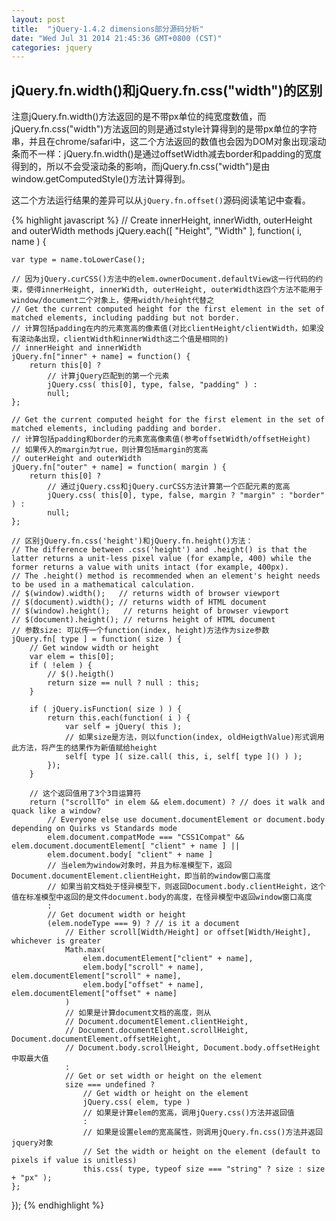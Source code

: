 ```yaml
---
layout: post
title:  "jQuery-1.4.2 dimensions部分源码分析"
date: "Wed Jul 31 2014 21:45:36 GMT+0800 (CST)"
categories: jquery
---
```


jQuery.fn.width()和jQuery.fn.css("width")的区别
-----------------------------------------------

注意jQuery.fn.width()方法返回的是不带px单位的纯宽度数值，而jQuery.fn.css("width")方法返回的则是通过style计算得到的是带px单位的字符串，并且在chrome/safari中，这二个方法返回的数值也会因为DOM对象出现滚动条而不一样：jQuery.fn.width()是通过offsetWidth减去border和padding的宽度得到的，所以不会受滚动条的影响，而jQuery.fn.css("width")是由window.getComputedStyle()方法计算得到。

这二个方法运行结果的差异可以从`jQuery.fn.offset()`源码阅读笔记中查看。

{% highlight javascript %}
// Create innerHeight, innerWidth, outerHeight and outerWidth methods
jQuery.each([ "Height", "Width" ], function( i, name ) {

    var type = name.toLowerCase();

    // 因为jQuery.curCSS()方法中的elem.ownerDocument.defaultView这一行代码的约束，使得innerHeight, innerWidth, outerHeight, outerWidth这四个方法不能用于window/document二个对象上，使用width/height代替之
    // Get the current computed height for the first element in the set of matched elements, including padding but not border.
    // 计算包括padding在内的元素宽高的像素值(对比clientHeight/clientWidth，如果没有滚动条出现，clientWidth和innerWidth这二个值是相同的)
    // innerHeight and innerWidth
    jQuery.fn["inner" + name] = function() {
        return this[0] ?
            // 计算jQuery匹配到的第一个元素
            jQuery.css( this[0], type, false, "padding" ) :
            null;
    };

    // Get the current computed height for the first element in the set of matched elements, including padding and border.
    // 计算包括padding和border的元素宽高像素值(参考offsetWidth/offsetHeight)
    // 如果传入的margin为true，则计算包括margin的宽高
    // outerHeight and outerWidth
    jQuery.fn["outer" + name] = function( margin ) {
        return this[0] ?
            // 通过jQuery.css和jQuery.curCSS方法计算第一个匹配元素的宽高
            jQuery.css( this[0], type, false, margin ? "margin" : "border" ) :
            null;
    };

    // 区别jQuery.fn.css('height')和jQuery.fn.height()方法：
    // The difference between .css('height') and .height() is that the latter returns a unit-less pixel value (for example, 400) while the former returns a value with units intact (for example, 400px).
    // The .height() method is recommended when an element's height needs to be used in a mathematical calculation.
    // $(window).width();   // returns width of browser viewport
    // $(document).width(); // returns width of HTML document
    // $(window).height();   // returns height of browser viewport
    // $(document).height(); // returns height of HTML document
    // 参数size: 可以传一个function(index, height)方法作为size参数
    jQuery.fn[ type ] = function( size ) {
        // Get window width or height
        var elem = this[0];
        if ( !elem ) {
            // $().heigth()
            return size == null ? null : this;
        }

        if ( jQuery.isFunction( size ) ) {
            return this.each(function( i ) {
                var self = jQuery( this );
                // 如果size是方法，则以function(index, oldHeigthValue)形式调用此方法，将产生的结果作为新值赋给height
                self[ type ]( size.call( this, i, self[ type ]() ) );
            });
        }

        // 这个返回值用了3个3目运算符
        return ("scrollTo" in elem && elem.document) ? // does it walk and quack like a window?
            // Everyone else use document.documentElement or document.body depending on Quirks vs Standards mode
            elem.document.compatMode === "CSS1Compat" && elem.document.documentElement[ "client" + name ] ||
            elem.document.body[ "client" + name ]
            // 当elem为window对象时，并且为标准模型下，返回Document.documentElement.clientHeight，即当前的window窗口高度
            // 如果当前文档处于怪异模型下，则返回Document.body.clientHeight，这个值在标准模型中返回的是文件document.body的高度，在怪异模型中返回window窗口高度
            :
            // Get document width or height
            (elem.nodeType === 9) ? // is it a document
                // Either scroll[Width/Height] or offset[Width/Height], whichever is greater
                Math.max(
                    elem.documentElement["client" + name],
                    elem.body["scroll" + name], elem.documentElement["scroll" + name],
                    elem.body["offset" + name], elem.documentElement["offset" + name]
                )
                // 如果是计算document文档的高度，则从
                // Document.documentElement.clientHeight,
                // Document.documentElement.scrollHeight, Document.documentElement.offsetHeight,
                // Document.body.scrollHeight, Document.body.offsetHeight中取最大值
                :
                // Get or set width or height on the element
                size === undefined ?
                    // Get width or height on the element
                    jQuery.css( elem, type )
                    // 如果是计算elem的宽高，调用jQuery.css()方法并返回值
                    :
                    // 如果是设置elem的宽高属性，则调用jQuery.fn.css()方法并返回jquery对象
                    // Set the width or height on the element (default to pixels if value is unitless)
                    this.css( type, typeof size === "string" ? size : size + "px" );
    };

});
{% endhighlight %}

